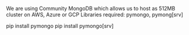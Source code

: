We are using Community MongoDB which allows us to host as 512MB cluster on AWS, Azure or GCP
Libraries required: pymongo, pymong[srv]


pip install pymongo
pip install pymongo[srv]
